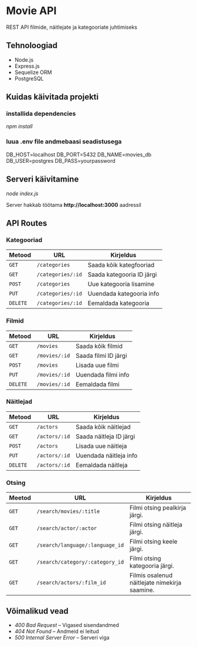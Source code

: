 # Movie API

REST API filmide, näitlejate ja kategooriate juhtimiseks 

## Tehnoloogiad

- Node.js
- Express.js
- Sequelize ORM
- PostgreSQL

## Kuidas käivitada projekti

### installida dependencies

*npm install*

### luua .env file andmebaasi seadistusega

DB_HOST=localhost
DB_PORT=5432
DB_NAME=movies_db
DB_USER=postgres
DB_PASS=yourpassword

## Serveri käivitamine

*node index.js*

Server hakkab töötama **http://localhost:3000** aadressil

## API Routes

### Kategooriad

| Metood | URL | Kirjeldus |
|-------|-----|----------|
| `GET` | `/categories` | Saada kõik kategfooriad|
| `GET` | `/categories/:id` | Saada kategooria ID järgi|
| `POST` | `/categories` | Uue kategooria lisamine|
| `PUT` | `/categories/:id` | Uuendada kategooria info |
| `DELETE` | `/categories/:id` | Eemaldada kategooria |

### Filmid
| Metood | URL | Kirjeldus |
|-------|-----|----------|
| `GET` | `/movies` | Saada kõik filmid |
| `GET` | `/movies/:id` | Saada filmi ID järgi|
| `POST` | `/movies` | Lisada uue filmi |
| `PUT` | `/movies/:id` | Uuendada filmi info |
| `DELETE` | `/movies/:id` | Eemaldada filmi |

### Näitlejad
| Metood | URL | Kirjeldus |
|-------|-----|----------|
| `GET` | `/actors` | Saada kõik näitlejad |
| `GET` | `/actors/:id` | Saada näitleja ID järgi|
| `POST` | `/actors` | Lisada uue näitleja |
| `PUT` | `/actors/:id` | Uuendada näitleja info |
| `DELETE` | `/actors/:id` | Eemaldada näitleja |

### Otsing
| Meetod | URL | Kirjeldus |
|-------|-----|----------|
| `GET` | `/search/movies/:title` | Filmi otsing pealkirja järgi.   |
| `GET` | `/search/actor/:actor` | Filmi otsing näitleja järgi. |
| `GET` | `/search/language/:language_id` | Filmi otsing keele järgi. 
| `GET` | `/search/category/:category_id` | Filmi otsing kategooria järgi.  
| `GET` | `/search/actors/:film_id` | Filmis osalenud näitlejate nimekirja saamine.  

## Võimalikud  vead

- *400 Bad Request* – Vigased sisendandmed
- *404 Not Found* – Andmeid ei leitud
- *500 Internal Server Error* – Serveri viga